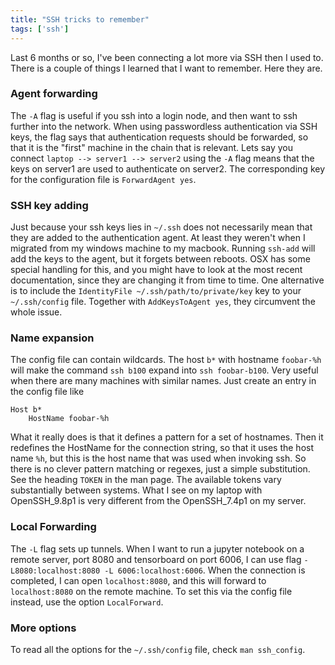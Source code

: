 ```yaml
---
title: "SSH tricks to remember"
tags: ['ssh']
---
```


Last 6 months or so, I've been connecting a lot more via SSH then I used to.
There is a couple of things I learned that I want to remember. 
Here they are.

### Agent forwarding
The `-A` flag is useful if you ssh into a login node, and then want to ssh further into the network. When using passwordless authentication via SSH keys, the flag says that authentication requests should be forwarded, so that it is the "first" machine in the chain that is relevant. Lets say you connect 
```laptop --> server1 --> server2```
using the `-A` flag means that the keys on server1 are used to authenticate on server2. The corresponding key for the configuration file is `ForwardAgent yes`.

### SSH key adding
Just because your ssh keys lies in `~/.ssh` does not necessarily mean that they are added to the authentication agent. At least they weren't when I migrated from my windows machine to my macbook. Running `ssh-add` will add the keys to the agent, but it forgets between reboots. OSX has some special handling for this, and you might have to look at the most recent documentation, since they are changing it from time to time. One alternative is to include the `IdentityFile ~/.ssh/path/to/private/key` key to your `~/.ssh/config` file. Together with `AddKeysToAgent yes`, they circumvent the whole issue.

### Name expansion
The config file can contain wildcards. The host `b*` with hostname `foobar-%h` will make the command `ssh b100` expand into `ssh foobar-b100`. Very useful when there are many machines with similar names. Just create an entry in the config file like
```
Host b*
    HostName foobar-%h
```
What it really does is that it defines a pattern for a set of hostnames. Then it redefines the HostName for the connection string, so that it uses the host name `%h`, but this is the host name that was used when invoking ssh. So there is no clever pattern matching or regexes, just a simple substitution. See the heading `TOKEN` in the man page. The available tokens vary substantially between systems. What I see on my laptop with OpenSSH_9.8p1 is very different from the OpenSSH_7.4p1 on my server.

### Local Forwarding
The `-L` flag sets up tunnels. When I want to run a jupyter notebook on a remote server, port 8080 and tensorboard on port 6006, I can use flag  `-L8080:localhost:8080 -L 6006:localhost:6006`. When the connection is completed, I can open `localhost:8080`, and this will forward to `localhost:8080` on the remote machine. To set this via the config file instead, use the option `LocalForward`.

### More options
To read all the options for the `~/.ssh/config` file, check `man ssh_config`.